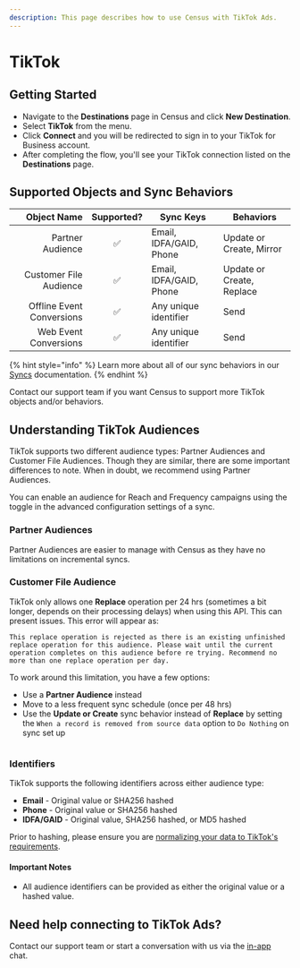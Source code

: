 ```yaml
---
description: This page describes how to use Census with TikTok Ads.
---
```


# TikTok

## Getting Started

* Navigate to the **Destinations** page in Census and click **New Destination**.
* Select **TikTok** from the menu.
* Click **Connect** and you will be redirected to sign in to your TikTok for Business account.
* After completing the flow, you'll see your TikTok connection listed on the **Destinations** page.

## Supported Objects and Sync Behaviors <a href="#supported-objects-and-sync-behaviors" id="supported-objects-and-sync-behaviors"></a>

|           **Object Name** | **Supported?** | **Sync Keys**           | **Behaviors**             |
| ------------------------: | :------------: | ----------------------- | ------------------------- |
|          Partner Audience |        ✅       | Email, IDFA/GAID, Phone | Update or Create, Mirror  |
|    Customer File Audience |        ✅       | Email, IDFA/GAID, Phone | Update or Create, Replace |
| Offline Event Conversions |        ✅       | Any unique identifier   | Send                      |
|     Web Event Conversions |        ✅       | Any unique identifier   | Send                      |

{% hint style="info" %}
Learn more about all of our sync behaviors in our [Syncs](../syncs/overview.md) documentation.
{% endhint %}

Contact our support team if you want Census to support more TikTok objects and/or behaviors.

## Understanding TikTok Audiences

TikTok supports two different audience types: Partner Audiences and Customer File Audiences. Though they are similar, there are some important differences to note. When in doubt, we recommend using Partner Audiences.

You can enable an audience for Reach and Frequency campaigns using the toggle in the advanced configuration settings of a sync.

### Partner Audiences

Partner Audiences are easier to manage with Census as they have no limitations on incremental syncs.&#x20;

### Customer File Audience

TikTok only allows one **Replace** operation per 24 hrs (sometimes a bit longer, depends on their processing delays) when using this API. This can present issues. This error will appear as:

```
This replace operation is rejected as there is an existing unfinished replace operation for this audience. Please wait until the current operation completes on this audience before re trying. Recommend no more than one replace operation per day.
```

To work around this limitation, you have a few options:

* Use a **Partner Audience** instead
* Move to a less frequent sync schedule (once per 48 hrs)
* Use the **Update or Create** sync behavior instead of **Replace** by setting the `When a record is removed from source data` option to `Do Nothing` on sync set up

<figure><img src="../.gitbook/assets/tiktokAudienceUpsert.png" alt=""><figcaption></figcaption></figure>

### Identifiers

TikTok supports the following identifiers across either audience type:

* **Email** - Original value or SHA256 hashed
* **Phone** - Original value or SHA256 hashed
* **IDFA/GAID** - Original value, SHA256 hashed, or MD5 hashed

Prior to hashing, please ensure you are [normalizing your data to TikTok's requirements](https://ads.tiktok.com/gateway/docs/index?identify_key=2b9b4278e47b275f36e7c39a4af4ba067d088e031d5f5fe45d381559ac89ba48\&language=ENGLISH\&doc_id=1701890972946433#item-link-Before%20you%20begin).

#### Important Notes

* All audience identifiers can be provided as either the original value or a hashed value.

## Need help connecting to TikTok Ads?

Contact our support team or start a conversation with us via the [in-app](https://app.getcensus.com) chat.

